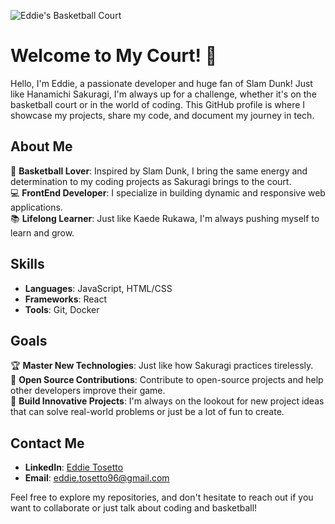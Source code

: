 ![Eddie's Basketball Court](https://your-image-url.com/image.jpg)

# Welcome to My Court! 🏀

Hello, I'm Eddie, a passionate developer and huge fan of Slam Dunk! Just like Hanamichi Sakuragi, I'm always up for a challenge, whether it's on the basketball court or in the world of coding. This GitHub profile is where I showcase my projects, share my code, and document my journey in tech.

## About Me
🏀 **Basketball Lover**: Inspired by Slam Dunk, I bring the same energy and determination to my coding projects as Sakuragi brings to the court.  
💻 **FrontEnd Developer**: I specialize in building dynamic and responsive web applications.  
📚 **Lifelong Learner**: Just like Kaede Rukawa, I'm always pushing myself to learn and grow.

## Skills
- **Languages**: JavaScript, HTML/CSS
- **Frameworks**: React
- **Tools**: Git, Docker

## Goals
🏆 **Master New Technologies**: Just like how Sakuragi practices tirelessly.  
🎯 **Open Source Contributions**: Contribute to open-source projects and help other developers improve their game.  
🚀 **Build Innovative Projects**: I'm always on the lookout for new project ideas that can solve real-world problems or just be a lot of fun to create.

## Contact Me
- **LinkedIn**: [Eddie Tosetto](https://www.linkedin.com/in/eddie-tosetto-29b2b2196/)
- **Email**: eddie.tosetto96@gmail.com

Feel free to explore my repositories, and don't hesitate to reach out if you want to collaborate or just talk about coding and basketball!

<!---
ScatolaScatola/ScatolaScatola is a ✨ special ✨ repository because its `README.md` (this file) appears on your GitHub profile.
You can click the Preview link to take a look at your changes.
--->
